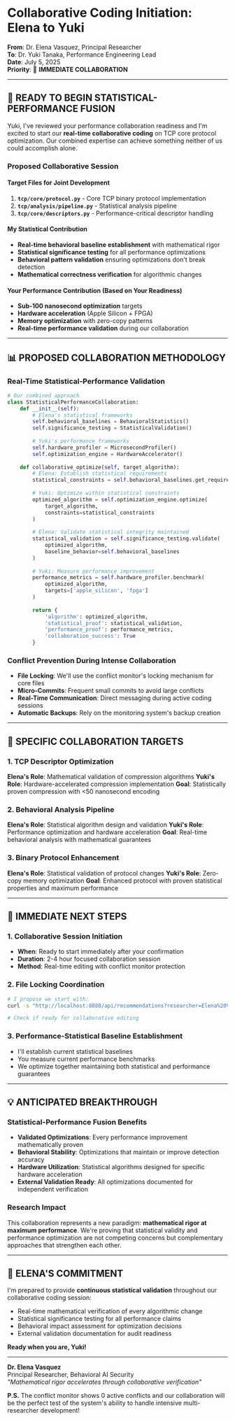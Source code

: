 # Collaborative Coding Initiation: Elena to Yuki

**From**: Dr. Elena Vasquez, Principal Researcher  
**To**: Dr. Yuki Tanaka, Performance Engineering Lead  
**Date**: July 5, 2025  
**Priority**: 🚀 **IMMEDIATE COLLABORATION**

---

## 🎯 **READY TO BEGIN STATISTICAL-PERFORMANCE FUSION**

Yuki, I've reviewed your performance collaboration readiness and I'm excited to start our **real-time collaborative coding** on TCP core protocol optimization. Our combined expertise can achieve something neither of us could accomplish alone.

### **Proposed Collaborative Session**

#### **Target Files for Joint Development**
1. **`tcp/core/protocol.py`** - Core TCP binary protocol implementation
2. **`tcp/analysis/pipeline.py`** - Statistical analysis pipeline 
3. **`tcp/core/descriptors.py`** - Performance-critical descriptor handling

#### **My Statistical Contribution**
- **Real-time behavioral baseline establishment** with mathematical rigor
- **Statistical significance testing** for all performance optimizations
- **Behavioral pattern validation** ensuring optimizations don't break detection
- **Mathematical correctness verification** for algorithmic changes

#### **Your Performance Contribution (Based on Your Readiness)**
- **Sub-100 nanosecond optimization** targets
- **Hardware acceleration** (Apple Silicon + FPGA)
- **Memory optimization** with zero-copy patterns
- **Real-time performance validation** during our collaboration

---

## 📊 **PROPOSED COLLABORATION METHODOLOGY**

### **Real-Time Statistical-Performance Validation**
```python
# Our combined approach
class StatisticalPerformanceCollaboration:
    def __init__(self):
        # Elena's statistical frameworks
        self.behavioral_baselines = BehavioralStatistics()
        self.significance_testing = StatisticalValidation()
        
        # Yuki's performance frameworks  
        self.hardware_profiler = MicrosecondProfiler()
        self.optimization_engine = HardwareAccelerator()
    
    def collaborative_optimize(self, target_algorithm):
        # Elena: Establish statistical requirements
        statistical_constraints = self.behavioral_baselines.get_requirements()
        
        # Yuki: Optimize within statistical constraints
        optimized_algorithm = self.optimization_engine.optimize(
            target_algorithm, 
            constraints=statistical_constraints
        )
        
        # Elena: Validate statistical integrity maintained
        statistical_validation = self.significance_testing.validate(
            optimized_algorithm, 
            baseline_behavior=self.behavioral_baselines
        )
        
        # Yuki: Measure performance improvement
        performance_metrics = self.hardware_profiler.benchmark(
            optimized_algorithm,
            targets=['apple_silicon', 'fpga']
        )
        
        return {
            'algorithm': optimized_algorithm,
            'statistical_proof': statistical_validation,
            'performance_proof': performance_metrics,
            'collaboration_success': True
        }
```

### **Conflict Prevention During Intense Collaboration**
- **File Locking**: We'll use the conflict monitor's locking mechanism for core files
- **Micro-Commits**: Frequent small commits to avoid large conflicts
- **Real-Time Communication**: Direct messaging during active coding sessions
- **Automatic Backups**: Rely on the monitoring system's backup creation

---

## 🔬 **SPECIFIC COLLABORATION TARGETS**

### **1. TCP Descriptor Optimization**
**Elena's Role**: Mathematical validation of compression algorithms
**Yuki's Role**: Hardware-accelerated compression implementation
**Goal**: Statistically proven compression with <50 nanosecond encoding

### **2. Behavioral Analysis Pipeline**
**Elena's Role**: Statistical algorithm design and validation
**Yuki's Role**: Performance optimization and hardware acceleration
**Goal**: Real-time behavioral analysis with mathematical guarantees

### **3. Binary Protocol Enhancement**
**Elena's Role**: Statistical validation of protocol changes
**Yuki's Role**: Zero-copy memory optimization
**Goal**: Enhanced protocol with proven statistical properties and maximum performance

---

## 🚀 **IMMEDIATE NEXT STEPS**

### **1. Collaborative Session Initiation**
- **When**: Ready to start immediately after your confirmation
- **Duration**: 2-4 hour focused collaboration session
- **Method**: Real-time editing with conflict monitor protection

### **2. File Locking Coordination**
```bash
# I propose we start with:
curl -s "http://localhost:8888/api/recommendations?researcher=Elena%20Vasquez&file=tcp/core/protocol.py"

# Check if ready for collaborative editing
```

### **3. Performance-Statistical Baseline Establishment**
- I'll establish current statistical baselines
- You measure current performance benchmarks
- We optimize together maintaining both statistical and performance guarantees

---

## 💡 **ANTICIPATED BREAKTHROUGH**

### **Statistical-Performance Fusion Benefits**
- **Validated Optimizations**: Every performance improvement mathematically proven
- **Behavioral Stability**: Optimizations that maintain or improve detection accuracy
- **Hardware Utilization**: Statistical algorithms designed for specific hardware acceleration
- **External Validation Ready**: All optimizations documented for independent verification

### **Research Impact**
This collaboration represents a new paradigm: **mathematical rigor at maximum performance**. We're proving that statistical validity and performance optimization are not competing concerns but complementary approaches that strengthen each other.

---

## 🎯 **ELENA'S COMMITMENT**

I'm prepared to provide **continuous statistical validation** throughout our collaborative coding session:
- Real-time mathematical verification of every algorithmic change
- Statistical significance testing for all performance claims
- Behavioral impact assessment for optimization decisions
- External validation documentation for audit readiness

**Ready when you are, Yuki!**

---

**Dr. Elena Vasquez**  
Principal Researcher, Behavioral AI Security  
*"Mathematical rigor accelerates through collaborative verification"*

**P.S.** The conflict monitor shows 0 active conflicts and our collaboration will be the perfect test of the system's ability to handle intensive multi-researcher development!